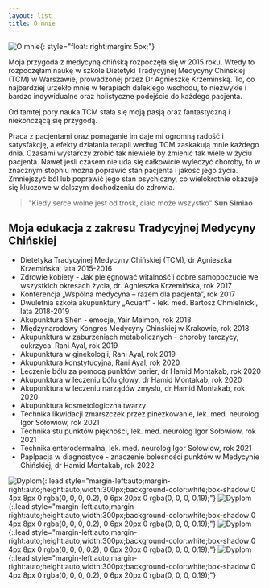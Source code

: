 ```yaml
---
layout: list
title: O mnie
---
```


<!--author-->

![O mnie](assets/img/myphoto.jpg){: style="float: right;margin: 5px;"}

Moja przygoda z medycyną chińską rozpoczęła się w 2015 roku. Wtedy to rozpoczęłam naukę w szkole Dietetyki Tradycyjnej Medycyny Chińskiej (TCM) w Warszawie, prowadzonej przez Dr Agnieszkę Krzemińską. To, co najbardziej urzekło mnie w terapiach dalekiego wschodu, to niezwykłe i bardzo indywidualne oraz holistyczne podejście do każdego pacjenta. 

Od tamtej pory nauka TCM stała się moją pasją oraz fantastyczną i niekończącą się przygodą. 

Praca z pacjentami oraz pomaganie im daje mi ogromną radość i satysfakcję, a efekty działania terapii według TCM zaskakują mnie każdego dnia. Czasami wystarczy zrobić tak niewiele by zmienić tak wiele w życiu pacjenta. Nawet jeśli czasem nie uda się całkowicie wyleczyć choroby, to w znacznym stopniu można poprawić stan pacjenta i jakość jego życia. Zmniejszyć ból lub poprawić jego stan psychiczny, co wielokrotnie okazuje się kluczowe w dalszym dochodzeniu do zdrowia.

> "Kiedy serce wolne jest od trosk, ciało może wszystko" **Sun Simiao**

## Moja edukacja z zakresu Tradycyjnej Medycyny Chińskiej

- Dietetyka Tradycyjnej Medycyny Chińskiej (TCM), dr Agnieszka Krzemińska, lata 2015-2016
- Zdrowie kobiety - Jak pielęgnować witalność i dobre samopoczucie we wszystkich okresach życia, dr. Agnieszka Krzemińska, rok 2017
- Konferencja „Wspólna medycyna – razem dla pacjenta”, rok 2017
- Dwuletnia szkoła akupunktury „Acuart” - lek. med. Bartosz Chmielnicki, lata 2018-2019
- Akupunktura Shen - emocje, Yair Maimon, rok 2018
- Międzynarodowy Kongres Medycyny Chińskiej w Krakowie, rok 2018
- Akupunktura w zaburzeniach metabolicznych - choroby tarczycy, cukrzyca. Rani Ayal, rok 2019
- Akupunktura w ginekologii, Rani Ayal, rok 2019
- Akupunktura konstytucyjna, Rani Ayal, rok 2020
- Leczenie bólu za pomocą punktów barier, dr Hamid Montakab, rok 2020
- Akupunktura w leczeniu bólu głowy, dr Hamid Montakab, rok 2020
- Akupunktura w leczeniu narządów zmysłu, dr Hamid Montakab, rok 2020
- Akupunktura kosmetologiczna twarzy
 - Technika likwidacji zmarszczek przez pinezkowanie, lek. med. neurolog Igor Sołowiow, rok 2021
 - Technika stu punktów piękności, lek. med. neurolog Igor Sołowiow, rok 2021
 - Technika enterodermalna, lek. med. neurolog Igor Sołowiow, rok 2021
- Paplpacja w diagnostyce - znaczenie bolesności punktów w Medycynie Chińskiej, dr Hamid Montakab, rok 2022

![Dyplom](/assets/img/dyplom-acuart.jpg){:.lead style="margin-left:auto;margin-right:auto;height:auto;width:300px;background-color:white;box-shadow:0 4px 8px 0 rgba(0, 0, 0, 0.2), 0 6px 20px 0 rgba(0, 0, 0, 0.19);"}
![Dyplom](/assets/img/dyplom-dietetyka-tcm.jpg){:.lead style="margin-left:auto;margin-right:auto;height:auto;width:300px;background-color:white;box-shadow:0 4px 8px 0 rgba(0, 0, 0, 0.2), 0 6px 20px 0 rgba(0, 0, 0, 0.19);"}
![Dyplom](/assets/img/dyplom-tcm-congress.jpg){:.lead style="margin-left:auto;margin-right:auto;height:auto;width:300px;background-color:white;box-shadow:0 4px 8px 0 rgba(0, 0, 0, 0.2), 0 6px 20px 0 rgba(0, 0, 0, 0.19);"}
![Dyplom](/assets/img/dyplom-zdrowie-kobiety.jpg){:.lead style="margin-left:auto;margin-right:auto;height:auto;width:300px;background-color:white;box-shadow:0 4px 8px 0 rgba(0, 0, 0, 0.2), 0 6px 20px 0 rgba(0, 0, 0, 0.19);"}
